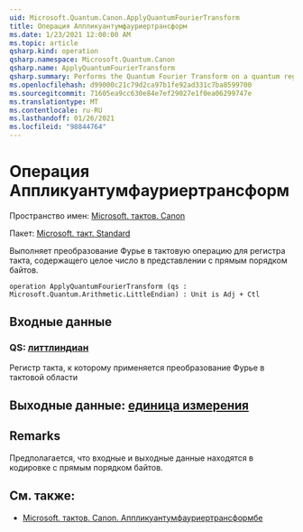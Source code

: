 ```yaml
---
uid: Microsoft.Quantum.Canon.ApplyQuantumFourierTransform
title: Операция Аппликуантумфауриертрансформ
ms.date: 1/23/2021 12:00:00 AM
ms.topic: article
qsharp.kind: operation
qsharp.namespace: Microsoft.Quantum.Canon
qsharp.name: ApplyQuantumFourierTransform
qsharp.summary: Performs the Quantum Fourier Transform on a quantum register containing an integer in the little-endian representation.
ms.openlocfilehash: d99000c21c79d2ca97b1fe92ad331c7ba8599700
ms.sourcegitcommit: 71605ea9cc630e84e7ef29027e1f0ea06299747e
ms.translationtype: MT
ms.contentlocale: ru-RU
ms.lasthandoff: 01/26/2021
ms.locfileid: "98844764"
---
```

# <a name="applyquantumfouriertransform-operation"></a>Операция Аппликуантумфауриертрансформ

Пространство имен: [Microsoft. тактов. Canon](xref:Microsoft.Quantum.Canon)

Пакет: [Microsoft. такт. Standard](https://nuget.org/packages/Microsoft.Quantum.Standard)


Выполняет преобразование Фурье в тактовую операцию для регистра такта, содержащего целое число в представлении с прямым порядком байтов.

```qsharp
operation ApplyQuantumFourierTransform (qs : Microsoft.Quantum.Arithmetic.LittleEndian) : Unit is Adj + Ctl
```


## <a name="input"></a>Входные данные

### <a name="qs--littleendian"></a>QS: [литтлиндиан](xref:Microsoft.Quantum.Arithmetic.LittleEndian)

Регистр такта, к которому применяется преобразование Фурье в тактовой области



## <a name="output--unit"></a>Выходные данные: [единица измерения](xref:microsoft.quantum.lang-ref.unit)



## <a name="remarks"></a>Remarks

Предполагается, что входные и выходные данные находятся в кодировке с прямым порядком байтов.

## <a name="see-also"></a>См. также:

- [Microsoft. тактов. Canon. Аппликуантумфауриертрансформбе](xref:Microsoft.Quantum.Canon.ApplyQuantumFourierTransformBE)
